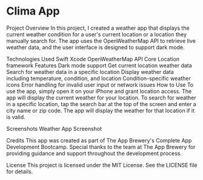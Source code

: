 # Clima App

Project Overview
In this project, I created a weather app that displays the current weather condition for a user's current location or a location they manually search for. The app uses the OpenWeatherMap API to retrieve live weather data, and the user interface is designed to support dark mode.

Technologies Used
Swift
Xcode
OpenWeatherMap API
Core Location framework
Features
Dark mode support
Get current location weather data
Search for weather data in a specific location
Display weather data including temperature, condition, and location
Condition-specific weather icons
Error handling for invalid user input or network issues
How to Use
To use the app, simply open it on your iPhone and grant location access. The app will display the current weather for your location. To search for weather in a specific location, tap the search bar at the top of the screen and enter a city name or zip code. The app will display the weather for that location if it is valid.

Screenshots
Weather App Screenshot

Credits
This app was created as part of The App Brewery's Complete App Development Bootcamp. Special thanks to the team at The App Brewery for providing guidance and support throughout the development process.

License
This project is licensed under the MIT License. See the LICENSE file for details.
